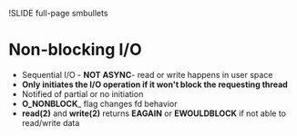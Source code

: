 !SLIDE full-page smbullets

# Non-blocking I/O #

* Sequential I/O - __NOT ASYNC__- read or write happens in user space
* __Only initiates the I/O operation if it won't block the requesting thread__
* Notified of partial or no initiation
* __O_NONBLOCK___ flag changes fd behavior
* __read(2)__ and __write(2)__ returns __EAGAIN__ or __EWOULDBLOCK__ if not able to read/write data

<p class="notes">
</p>
